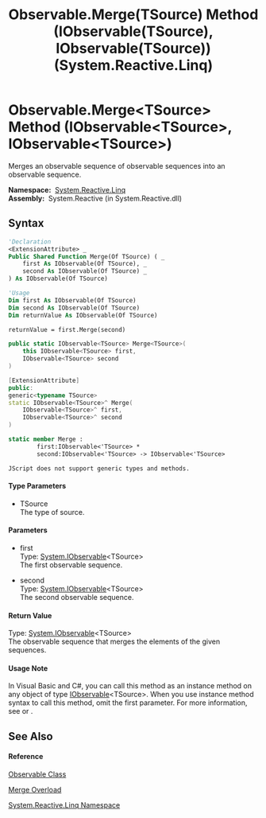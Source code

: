 ﻿---
title: Observable.Merge(TSource) Method (IObservable(TSource), IObservable(TSource)) (System.Reactive.Linq)
TOCTitle: Merge(TSource) Method (IObservable(TSource), IObservable(TSource))
ms:assetid: M:System.Reactive.Linq.Observable.Merge``1(System.IObservable{``0},System.IObservable{``0})
ms:mtpsurl: https://msdn.microsoft.com/en-us/library/Hh229330(v=VS.103)
ms:contentKeyID: 36068747
ms.date: 06/28/2011
mtps_version: v=VS.103
dev_langs:
- vb
- csharp
- c++
- fsharp
- jscript
---

# Observable.Merge\<TSource\> Method (IObservable\<TSource\>, IObservable\<TSource\>)

Merges an observable sequence of observable sequences into an observable sequence.

**Namespace:**  [System.Reactive.Linq](hh211929\(v=vs.103\).md)  
**Assembly:**  System.Reactive (in System.Reactive.dll)

## Syntax

``` vb
'Declaration
<ExtensionAttribute> _
Public Shared Function Merge(Of TSource) ( _
    first As IObservable(Of TSource), _
    second As IObservable(Of TSource) _
) As IObservable(Of TSource)
```

``` vb
'Usage
Dim first As IObservable(Of TSource)
Dim second As IObservable(Of TSource)
Dim returnValue As IObservable(Of TSource)

returnValue = first.Merge(second)
```

``` csharp
public static IObservable<TSource> Merge<TSource>(
    this IObservable<TSource> first,
    IObservable<TSource> second
)
```

``` c++
[ExtensionAttribute]
public:
generic<typename TSource>
static IObservable<TSource>^ Merge(
    IObservable<TSource>^ first, 
    IObservable<TSource>^ second
)
```

``` fsharp
static member Merge : 
        first:IObservable<'TSource> * 
        second:IObservable<'TSource> -> IObservable<'TSource> 
```

``` jscript
JScript does not support generic types and methods.
```

#### Type Parameters

  - TSource  
    The type of source.

#### Parameters

  - first  
    Type: [System.IObservable](https://msdn.microsoft.com/en-us/library/Dd990377)\<TSource\>  
    The first observable sequence.  

<!-- end list -->

  - second  
    Type: [System.IObservable](https://msdn.microsoft.com/en-us/library/Dd990377)\<TSource\>  
    The second observable sequence.  

#### Return Value

Type: [System.IObservable](https://msdn.microsoft.com/en-us/library/Dd990377)\<TSource\>  
The observable sequence that merges the elements of the given sequences.  

#### Usage Note

In Visual Basic and C\#, you can call this method as an instance method on any object of type [IObservable](https://msdn.microsoft.com/en-us/library/Dd990377)\<TSource\>. When you use instance method syntax to call this method, omit the first parameter. For more information, see [](https://msdn.microsoft.com/en-us/library/Bb384936) or [](https://msdn.microsoft.com/en-us/library/Bb383977).

## See Also

#### Reference

[Observable Class](hh244252\(v=vs.103\).md)

[Merge Overload](hh211658\(v=vs.103\).md)

[System.Reactive.Linq Namespace](hh211929\(v=vs.103\).md)

